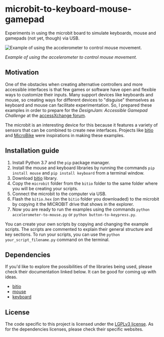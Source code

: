 # microbit-to-keyboard-mouse-gamepad

Experiments in using the microbit board to simulate keyboards, mouse and gamepads (not yet, though) via USB.

![Example of using the accelerometer to control mouse movement.](microbit-mouse-smaller.gif)

_Example of using the accelerometer to control mouse movement._

## Motivation

One of the obstacles when creating alternative controllers and more accessible interfaces is that few games or software have open and flexible ways to customize their inputs. Many support devices like keyboards and mouse, so creating ways for different devices to "disguise" themselves as keyboard and mouse can facilitate experimentation. So, I prepared these examples in order to prepare for the _DesignJam: Accessible Gamepad Challenge_ at the [accessXchange forum](https://www.accessxchangeforum.com/).

The microbit is an interesting device for this because it features a variety of sensors that can be combined to create new interfaces. Projects like [bitio](https://github.com/whaleygeek/bitio) and [MicroBike](https://github.com/musabkilic/MicroBike) were inspirations in making these examples.

## Installation guide

1. Install Python 3.7 and the `pip` package manager.
2. Install the mouse and keyboard libraries by running the commands `pip install mouse` and `pip install keyboard` from a terminal window.
3. Download [bitio](https://github.com/whaleygeek/bitio) library.
4. Copy the `microbit` folder from the `bitio` folder to the same folder where you will be creating your scripts.
5. Connect the microbit to the computer via USB.
6. Flash the `bitio.hex` (on the `bitio` folder you downloaded) to the microbit by copying it the MICROBIT drive that shows in the explorer.
7. Now you are ready to run the examples using the commands `python accelerometer-to-mouse.py` or `python button-to-keypress.py`.

You can create your own scripts by copying and changing the example scripts. The scripts are commented to explain their general structure and key sections. To run your scripts, you can use the `python your_script_filename.py` command on the terminal.

## Dependencies

If you'd like to explore the possibilities of the libraries being used, please check their documentation linked below. It can be good for coming up with ideas.

- [bitio](https://github.com/whaleygeek/bitio)
- [mouse](https://github.com/boppreh/mouse)
- [keyboard](https://github.com/boppreh/keyboard)

## License

The code specific to this project is licensed under the [LGPLv3 license](https://choosealicense.com/licenses/lgpl-3.0/). As for the dependencies licenses, please check their specific websites.
